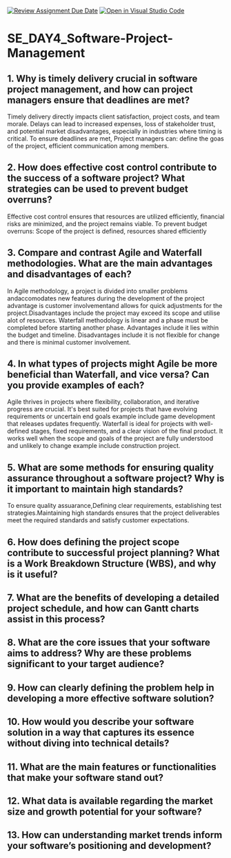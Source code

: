 [![Review Assignment Due Date](https://classroom.github.com/assets/deadline-readme-button-22041afd0340ce965d47ae6ef1cefeee28c7c493a6346c4f15d667ab976d596c.svg)](https://classroom.github.com/a/9pw6JKcu)
[![Open in Visual Studio Code](https://classroom.github.com/assets/open-in-vscode-2e0aaae1b6195c2367325f4f02e2d04e9abb55f0b24a779b69b11b9e10269abc.svg)](https://classroom.github.com/online_ide?assignment_repo_id=18473026&assignment_repo_type=AssignmentRepo)
# SE_DAY4_Software-Project-Management
## 1. Why is timely delivery crucial in software project management, and how can project managers ensure that deadlines are met?
Timely delivery directly impacts client satisfaction, project costs, and team morale. Delays can lead to increased expenses, loss of stakeholder trust, and potential market disadvantages, especially in industries where timing is critical.
To ensure deadlines are met, Project managers can: define the goas of the project, efficient communication among members.

## 2. How does effective cost control contribute to the success of a software project? What strategies can be used to prevent budget overruns?
Effective cost control ensures that resources are utilized efficiently, financial risks are minimized, and the project remains viable.
To prevent budget overruns: Scope of the project is defined, resources shared efficiently

## 3. Compare and contrast Agile and Waterfall methodologies. What are the main advantages and disadvantages of each?
In Agile methodology, a project is divided into smaller problems andaccomodates new features during the development of the project advantage is customer involvementand allows for quick adjustments for the project.Disadvantages include the project may exceed its scope and utilise alot of resources.
Waterfall methodology is linear and a phase must be completed before starting another phase. Advantages include it lies within the budget and timeline. Disadvantages include it is not flexible for change and there is minimal customer involvement.

## 4. In what types of projects might Agile be more beneficial than Waterfall, and vice versa? Can you provide examples of each?
Agile thrives in projects where flexibility, collaboration, and iterative progress are crucial. It's best suited for projects that have evolving requirements or uncertain end goals example include game development that releases updates frequently.
Waterfall is ideal for projects with well-defined stages, fixed requirements, and a clear vision of the final product. It works well when the scope and goals of the project are fully understood and unlikely to change example include construction project.

## 5. What are some methods for ensuring quality assurance throughout a software project? Why is it important to maintain high standards?
To ensure quality assuarance,Defining clear requirements, establishing test strategies.Maintaining high standards ensures that the project deliverables meet the required standards and satisfy customer expectations.

## 6. How does defining the project scope contribute to successful project planning? What is a Work Breakdown Structure (WBS), and why is it useful?
## 7. What are the benefits of developing a detailed project schedule, and how can Gantt charts assist in this process?
## 8. What are the core issues that your software aims to address? Why are these problems significant to your target audience?
## 9. How can clearly defining the problem help in developing a more effective software solution?
## 10. How would you describe your software solution in a way that captures its essence without diving into technical details?
## 11. What are the main features or functionalities that make your software stand out?
## 12. What data is available regarding the market size and growth potential for your software?
## 13. How can understanding market trends inform your software’s positioning and development?

